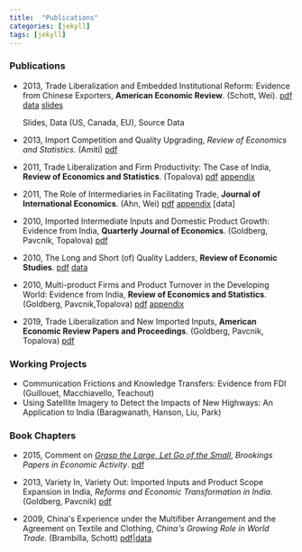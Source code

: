```yaml
---
title:  "Publications"
categories: [jekyll]
tags: [jekyll]
---
```


### Publications

- 2013, Trade Liberalization and Embedded Institutional Reform: Evidence from Chinese Exporters, **American Economic Review**. (Schott, Wei). 
	[pdf]({{site.baseurl}}/files/aer_TLEIR/TLEIR.pdf)	[data](https://sompks4.github.io/sub_data.html)	[slides]({{site.baseurl}}/files/aer_TLEIR/TLEIR_slides.pptx)

	Slides, Data (US, Canada, EU), Source Data

- 2013, Import Competition and Quality Upgrading, *Review of Economics and Statistics*. (Amiti)
	[pdf]({{site.baseurl}}/files/restat_ICQU/ICQU.pdf)


- 2011, Trade Liberalization and Firm Productivity: The Case of India, **Review of Economics and Statistics**. (Topalova)
	[pdf]({{site.baseurl}}/files/restat_TFLP/TFLP.pdf)	[appendix]({{site.baseurl}}/files/restat_TFLP/TLFP_appendix.pdf)

- 2011, The Role of Intermediaries in Facilitating Trade, **Journal of International Economics**. (Ahn, Wei)
	[pdf]({{site.baseurl}}/files/jie_RIFT/RIFT.pdf)	[appendix]({{site.baseurl}}/files/jie_RIFT/RIFT_appendix.pdf)	[data]

- 2010, Imported Intermediate Inputs and Domestic Product Growth: Evidence from India, **Quarterly Journal of Economics**. (Goldberg, Pavcnik, Topalova)
	[pdf]({{site.baseurl}}/files/qje_IIIDPG/IIDPG.pdf)

- 2010, The Long and Short (of) Quality Ladders, **Review of Economic Studies**.
	[pdf]({{site.baseurl}}/files/restud_LSQL/LSQL.pdf)	[data]({{site.baseurl}}/files/restud_LSQL/ladders_100113.zip)

- 2010, Multi-product Firms and Product Turnover in the Developing World: Evidence from India, **Review of Economics and Statistics**. (Goldberg, Pavcnik,Topalova)
	[pdf]({{site.baseurl}}/files/restat_MFPTDW/MFPTDW.pdf)	[appendix]({{site.baseurl}}/files/restat_mp/MFPTDW_appendix.pdf)

- 2019, Trade Liberalization and New Imported Inputs, **American Economic Review Papers and Proceedings**. (Goldberg, Pavcnik, Topalova)
	[pdf]({{site.baseurl}}/files/aerpp_TLNII/TLNII.pdf)

### Working Projects
- Communication Frictions and Knowledge Transfers: Evidence from FDI (Guillouet, Macchiavello, Teachout)
- Using Satellite Imagery to Detect the Impacts of New Highways: An Application to India (Baragwanath, Hanson, Liu, Park)


### Book Chapters
- 2015, Comment on [*Grasp the Large, Let Go of the Small*](https://www.nber.org/papers/w21006), *Brookings Papers in Economic Activity*.
	[pdf]({{site.baseurl}}/files/book_HS/CHS.pdf)

- 2013, Variety In, Variety Out: Imported Inputs and Product Scope Expansion in India, *Reforms and Economic Transformation in India*. (Goldberg, Pavcnik)
	[pdf]({{site.baseurl}}/files/book_VIVO/VIVO.pdf)

- 2009, China's Experience under the Multifiber Arrangement and the Agreement on Textile and Clothing, *China's Growing Role in World Trade*. (Brambilla, Schott)
	[pdf]({{site.baseurl}}/files/book_MFA/MFA.pdf)|[data](https://sompks4.github.io/sub_data.html)



